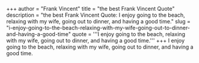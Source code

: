 +++
author = "Frank Vincent"
title = "the best Frank Vincent Quote"
description = "the best Frank Vincent Quote: I enjoy going to the beach, relaxing with my wife, going out to dinner, and having a good time."
slug = "i-enjoy-going-to-the-beach-relaxing-with-my-wife-going-out-to-dinner-and-having-a-good-time"
quote = '''I enjoy going to the beach, relaxing with my wife, going out to dinner, and having a good time.'''
+++
I enjoy going to the beach, relaxing with my wife, going out to dinner, and having a good time.
